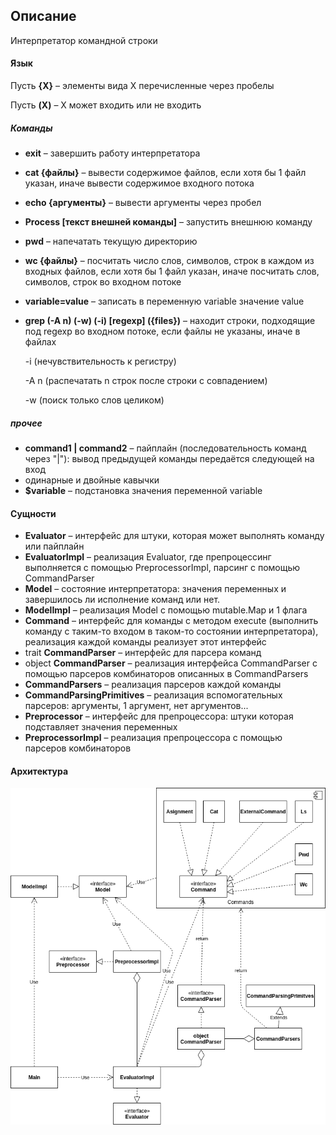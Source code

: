## Описание

Интерпретатор командной строки

#### Язык

Пусть **{X}** – элементы вида X перечисленные через пробелы

Пусть **(X)** – X может входить или не входить

##### Команды
* **exit** – завершить работу интерпретатора
* **cat {файлы}** – вывести содержимое файлов, если хотя бы 1 файл указан, иначе вывести содержимое входного потока
* **echo {аргументы}** – вывести аргументы через пробел
* **Process [текст внешней команды]** – запустить внешнюю команду
* **pwd** – напечатать текущую директорию
* **wc {файлы}** – посчитать число слов, символов, строк в каждом из входных файлов, если хотя бы 1 файл указан, иначе посчитать слов, символов, строк во входном потоке
* **variable=value** – записать в переменную variable значение value
* **grep (-A n) (-w) (-i) [regexp] ({files})** – находит строки, подходящие под regexp во входном потоке, если файлы не указаны, иначе в файлах 

  -i (нечувствительность к регистру)
 
  -A n (распечатать n строк после строки с совпадением)

  -w (поиск только слов целиком)
 
##### прочее
* **command1 | command2** – пайплайн (последовательность команд через "|"): вывод предыдущей команды передаётся следующей на вход
* одинарные и двойные кавычки
* **$variable** – подстановка значения переменной variable

#### Сущности

* **Evaluator** – интерфейс для штуки, которая может выполнять команду или пайплайн
* **EvaluatorImpl** – реализация Evaluator, где препроцессинг выполняется с помощью PreprocessorImpl, парсинг с помощью CommandParser
* **Model** – состояние интерпретатора: значения переменных и завершилось ли исполнение команд или нет.
* **ModelImpl** – реализация Model с помощью mutable.Map и 1 флага
* **Command** – интерфейс для команды c методом execute (выполнить команду с таким-то входом в таком-то состоянии интерпретатора), реализация каждой команды реализует этот интерфейс
* trait **CommandParser** – интерфейс для парсера команд
* object **CommandParser** – реализация интерфейса CommandParser с помощью парсеров комбинаторов описанных в CommandParsers
* **CommandParsers** – реализация парсеров каждой команды
* **CommandParsingPrimitives** – реализация вспомогательных парсеров: аргументы, 1 аргумент, нет аргументов...
* **Preprocessor** – интерфейс для препроцессора: штуки которая подставляет значения переменных
* **PreprocessorImpl** – реализация препроцессора с помощью парсеров комбинаторов

#### Архитектура

<img src="diagram.png" />
